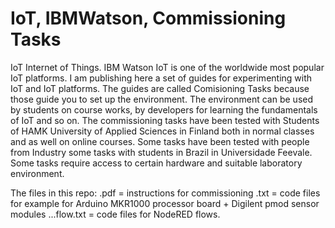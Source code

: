 # IoT, IBMWatson, Commissioning Tasks
IoT Internet of Things. IBM Watson IoT is one of the worldwide most popular IoT platforms. I am publishing here a set of guides for experimenting with IoT and IoT platforms. The guides are called Comisioning Tasks because those guide you to set up the environment. The environment can be used by students on course works, by developers for learning the fundamentals of IoT and so on. The commissioning tasks have been tested with Students of HAMK University of Applied Sciences in Finland both in normal classes and as well on online courses. Some tasks have been tested with people from Industry some tasks with students in Brazil in Universidade Feevale. Some tasks require access to certain hardware and suitable laboratory environment.  

The files in this repo:
.pdf = instructions for commissioning
.txt = code files for example for Arduino MKR1000 processor board + Digilent pmod sensor modules 
...flow.txt = code files for NodeRED flows.
